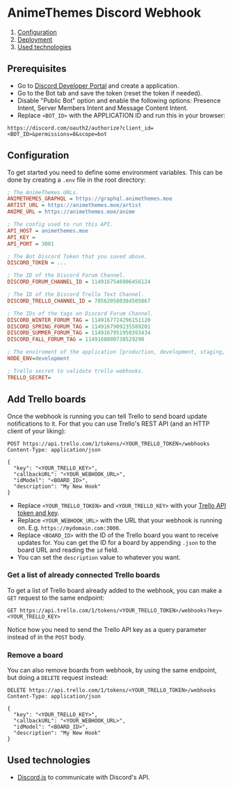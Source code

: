 # AnimeThemes Discord Webhook

1. [Configuration](#configuration)
2. [Deployment](#deployment)
3. [Used technologies](#used-technologies)

## Prerequisites

- Go to [Discord Developer Portal](https://discord.com/developers/applications) and create a application.
- Go to the Bot tab and save the token (reset the token if needed).
- Disable "Public Bot" option and enable the following options: Presence Intent, Server Members Intent and Message Content Intent.
- Replace `<BOT_ID>` with the APPLICATION ID and run this in your browser:

```
https://discord.com/oauth2/authorize?client_id=<BOT_ID>&permissions=8&scope=bot
```

## Configuration

To get started you need to define some environment variables. This can be done by creating a `.env` file in the
root directory:

```ini
; The AnimeThemes URLs.
ANIMETHEMES_GRAPHQL = https://graphql.animethemes.moe
ARTIST_URL = https://animethemes.moe/artist
ANIME_URL = https://animethemes.moe/anime

; The config used to run this API.
API_HOST = animethemes.moe
API_KEY =
API_PORT = 3001

; The Bot Discord Token that you saved above.
DISCORD_TOKEN = ...

; The ID of the Discord Forum Channel.
DISCORD_FORUM_CHANNEL_ID = 1149167546906456124

; The ID of the Discord Trello Text Channel.
DISCORD_TRELLO_CHANNEL_ID = 785620580384505867

; The IDs of the tags on Discord Forum Channel.
DISCORD_WINTER_FORUM_TAG = 1149167724296151120
DISCORD_SPRING_FORUM_TAG = 1149167909235589201
DISCORD_SUMMER_FORUM_TAG = 1149167951950393434
DISCORD_FALL_FORUM_TAG = 1149168000738529290

; The enviroment of the application [production, development, staging, testing]
NODE_ENV=development

; Trello secret to validate trello webhooks.
TRELLO_SECRET=
```

## Add Trello boards

Once the webhook is running you can tell Trello to send board update notifications to it. For that you can use Trello's
REST API (and an HTTP client of your liking):

```http request
POST https://api.trello.com/1/tokens/<YOUR_TRELLO_TOKEN>/webhooks
Content-Type: application/json

{
  "key": "<YOUR_TRELLO_KEY>",
  "callbackURL": "<YOUR_WEBHOOK_URL>",
  "idModel": "<BOARD_ID>",
  "description": "My New Hook"
}
```

- Replace `<YOUR_TRELLO_TOKEN>` and `<YOUR_TRELLO_KEY>` with your [Trello API token and key](https://developer.atlassian.com/cloud/trello/guides/rest-api/api-introduction/).
- Replace `<YOUR_WEBHOOK_URL>` with the URL that your webhook is running on. E.g. `https://mydomain.com:3000`.
- Replace `<BOARD_ID>` with the ID of the Trello board you want to receive updates for. You can get the ID for a board
  by appending `.json` to the board URL and reading the `id` field.
- You can set the `description` value to whatever you want.

### Get a list of already connected Trello boards

To get a list of Trello board already added to the webhook, you can make a `GET` request to the same endpoint:

```http request
GET https://api.trello.com/1/tokens/<YOUR_TRELLO_TOKEN>/webhooks?key=<YOUR_TRELLO_KEY>
```

Notice how you need to send the Trello API key as a query parameter instead of in the `POST` body.

### Remove a board

You can also remove boards from webhook, by using the same endpoint, but doing a `DELETE` request instead:

```http request
DELETE https://api.trello.com/1/tokens/<YOUR_TRELLO_TOKEN>/webhooks
Content-Type: application/json

{
  "key": "<YOUR_TRELLO_KEY>",
  "callbackURL": "<YOUR_WEBHOOK_URL>",
  "idModel": "<BOARD_ID>",
  "description": "My New Hook"
}
```

## Used technologies

- [Discord.js](https://discord.js.org/) to communicate with Discord's API.
